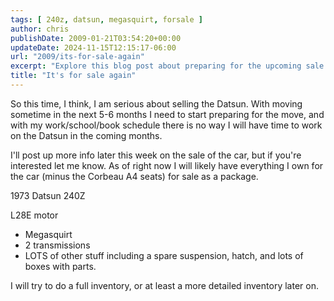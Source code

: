 ```yaml
---
tags: [ 240z, datsun, megasquirt, forsale ]
author: chris
publishDate: 2009-01-21T03:54:20+00:00
updateDate: 2024-11-15T12:15:17-06:00
url: "2009/its-for-sale-again"
excerpt: "Explore this blog post about preparing for the upcoming sale of a 1973 Datsun 240Z, complete with an L28E motor and several valuable parts."
title: "It's for sale again"
---
```


So this time, I think, I am serious about selling the Datsun. With moving sometime in the next 5-6 months I need to start preparing for the move, and with my work/school/book schedule there is no way I will have time to work on the Datsun in the coming months.

I'll post up more info later this week on the sale of the car, but if you're interested let me know. As of right now I will likely have everything I own for the car (minus the Corbeau A4 seats) for sale as a package.

1973 Datsun 240Z

L28E motor
- Megasquirt
- 2 transmissions
- LOTS of other stuff including a spare suspension, hatch, and lots of boxes with parts.

I will try to do a full inventory, or at least a more detailed inventory later on.
